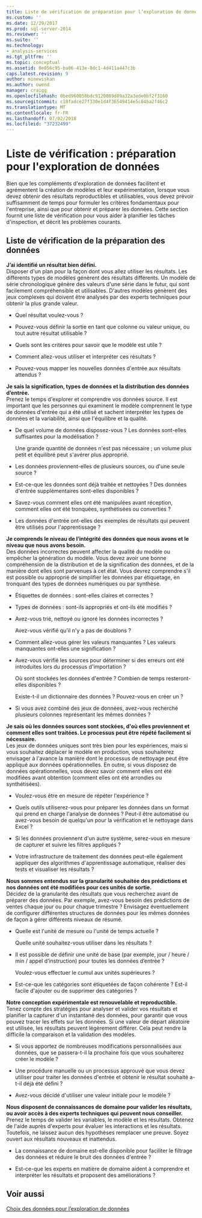 ```yaml
---
title: Liste de vérification de préparation pour l’exploration de données | Microsoft Docs
ms.custom: ''
ms.date: 12/29/2017
ms.prod: sql-server-2014
ms.reviewer: ''
ms.suite: ''
ms.technology:
- analysis-services
ms.tgt_pltfrm: ''
ms.topic: conceptual
ms.assetid: 0e056c95-ba06-413e-8dc1-4d411a447c3b
caps.latest.revision: 9
author: minewiskan
ms.author: owend
manager: craigg
ms.openlocfilehash: 0bed960058bdc9120089d89a32a3ede0bf2f3160
ms.sourcegitcommit: c18fadce27f330e1d4f36549414e5c84ba2f46c2
ms.translationtype: MT
ms.contentlocale: fr-FR
ms.lasthandoff: 07/02/2018
ms.locfileid: "37232499"
---
```

# <a name="checklist-of-preparation-for-data-mining"></a>Liste de vérification : préparation pour l'exploration de données
  Bien que les compléments d'exploration de données facilitent et agrémentent la création de modèles et leur expérimentation, lorsque vous devez obtenir des résultats reproductibles et utilisables, vous devez prévoir suffisamment de temps pour formuler les critères fondamentaux pour l'entreprise, ainsi que pour obtenir et préparer les données. Cette section fournit une liste de vérification pour vous aider à planifier les tâches d'inspection, et décrit les problèmes courants.  
  
## <a name="checklist-of-data-preparation"></a>Liste de vérification de la préparation des données  
 **J’ai identifié un résultat bien défini.**  
 Disposer d'un plan pour la façon dont vous allez utiliser les résultats. Les différents types de modèles génèrent des résultats différents. Un modèle de série chronologique génère des valeurs d'une série dans le futur, qui sont facilement compréhensible et utilisables. D'autres modèles génèrent des jeux complexes qui doivent être analysés par des experts techniques pour obtenir la plus grande valeur.  
  
-   Quel résultat voulez-vous ?  
  
-   Pouvez-vous définir la sortie en tant que colonne ou valeur unique, ou tout autre résultat utilisable ?  
  
-   Quels sont les critères pour savoir que le modèle est utile ?  
  
-   Comment allez-vous utiliser et interpréter ces résultats ?  
  
-   Pouvez-vous mapper les nouvelles données d'entrée aux résultats attendus ?  
  
 **Je sais la signification, types de données et la distribution des données d’entrée.**  
 Prenez le temps d'explorer et comprendre vos données source. Il est important que les personnes qui examinent le modèle comprennent le type de données d'entrée qui a été utilisé et sachent interpréter les types de données et la variabilité, ainsi que l'équilibre et la qualité.  
  
-   De quel volume de données disposez-vous ? Les données sont-elles suffisantes pour la modélisation ?  
  
     Une grande quantité de données n'est pas nécessaire ; un volume plus petit et équilibré peut s'avérer plus approprié.  
  
-   Les données proviennent-elles de plusieurs sources, ou d'une seule source ?  
  
-   Est-ce-que les données sont déjà traitée et nettoyées ? Des données d'entrée supplémentaires sont-elles disponibles ?  
  
-   Savez-vous comment elles ont été manipulées avant réception, comment elles ont été tronquées, synthétisées ou converties ?  
  
-   Les données d'entrée ont-elles des exemples de résultats qui peuvent être utilisés pour l'apprentissage ?  
  
 **Je comprends le niveau de l’intégrité des données que nous avons et le niveau que nous avons besoin.**  
 Des données incorrectes peuvent affecter la qualité du modèle ou empêcher la génération du modèle. Vous devez avoir une bonne compréhension de la distribution et de la signification des données, et de la manière dont elles sont parvenues à cet état. Vous devrez comprendre s'il est possible ou approprié de simplifier les données par étiquetage, en tronquant des types de données numériques ou par synthèse.  
  
-   Étiquettes de données : sont-elles claires et correctes ?  
  
-   Types de données : sont-ils appropriés et ont-ils été modifiés ?  
  
-   Avez-vous trié, nettoyé ou ignoré les données incorrectes ?  
  
     Avez-vous vérifié qu'il n'y a pas de doublons ?  
  
-   Comment allez-vous gérer les valeurs manquantes ? Les valeurs manquantes ont-elles une signification ?  
  
-   Avez-vous vérifié les sources pour déterminer si des erreurs ont été introduites lors du processus d'importation ?  
  
     Où sont stockées les données d'entrée ? Combien de temps resteront-elles disponibles ?  
  
     Existe-t-il un dictionnaire des données ? Pouvez-vous en créer un ?  
  
-   Si vous avez combiné des jeux de données, avez-vous recherché plusieurs colonnes représentant les mêmes données ?  
  
 **Je sais où les données sources sont stockées, d'où elles proviennent et comment elles sont traitées. Le processus peut être répété facilement si nécessaire.**  
 Les jeux de données uniques sont très bien pour les expériences, mais si vous souhaitez déplacer le modèle en production, vous souhaiterez envisager à l'avance la manière dont le processus de nettoyage peut être appliqué aux données opérationnelles. En outre, si vous disposez de données opérationnelles, vous devez savoir comment elles ont été modifiées avant obtention (comment elles ont été arrondies ou synthétisées).  
  
-   Voulez-vous être en mesure de répéter l'expérience ?  
  
-   Quels outils utiliserez-vous pour préparer les données dans un format qui prend en charge l'analyse de données ? Peut-il être automatisé ou avez-vous besoin de quelqu'un pour la vérification et le nettoyage dans Excel ?  
  
-   Si les données proviennent d'un autre système, serez-vous en mesure de capturer et suivre les filtres appliqués ?  
  
-   Votre infrastructure de traitement des données peut-elle également appliquer des algorithmes d'apprentissage automatique, réaliser des tests et visualiser les résultats ?  
  
 **Nous sommes entendus sur la granularité souhaitée des prédictions et nos données ont été modifiées pour ces unités de sortie.**  
 Décidez de la granularité des résultats que vous recherchez avant de préparer des données. Par exemple, avez-vous besoin des prédictions de ventes chaque jour ou pour chaque trimestre ? Envisagez éventuellement de configurer différentes structures de données pour les mêmes données de façon à gérer différents niveaux de résumé.  
  
-   Quelle est l'unité de mesure ou l'unité de temps actuelle ?  
  
     Quelle unité souhaitez-vous utiliser dans les résultats ?  
  
-   Il est possible de définir une unité de base (par exemple, jour / heure / min / appel d’instruction) pour toutes les données d’entrée ?  
  
     Voulez-vous effectuer le cumul aux unités supérieures ?  
  
-   Est-ce-que les catégories sont étiquetées de façon cohérente ? Est-il facile d'ajouter ou de supprimer des catégories ?  
  
 **Notre conception expérimentale est renouvelable et reproductible.**  
 Tenez compte des stratégies pour analyser et valider vos résultats et planifier la capturer d'un instantané des données, pour garantir que vous pouvez tracer les effets sur les données. Si une valeur de départ aléatoire est utilisée, les résultats peuvent légèrement différer. Cela peut rendre la difficile la comparaison et la validation des modèles.  
  
-   Si vous apportez de nombreuses modifications personnalisées aux données, que se passera-t-il la prochaine fois que vous souhaiterez créer le modèle ?  
  
-   Une procédure manuelle ou un processus approuvé que vous devez utiliser pour traiter les données d'entrée et obtenir le résultat souhaité a-t-il déjà été défini ?  
  
-   Avez-vous décidé d'utiliser une valeur initiale pour le modèle ?  
  
 **Nous disposent de connaissances de domaine pour valider les résultats, ou avoir accès à des experts techniques qui peuvent nous conseiller.**  
 Prenez le temps de valider les variables, le modèle et les résultats. Obtenez de l'aide auprès d'experts pour évaluer les interactions et les résultats. Toutefois, ne laissez aucun des hypothèses remplacer une preuve. Soyez ouvert aux résultats nouveaux et inattendus.  
  
-   La connaissance de domaine est-elle disponible pour faciliter le filtrage des données et réduire le bruit des données d'entrée ?  
  
-   Est-ce-que les experts en matière de domaine aident à comprendre et interpréter les résultats et proposent des améliorations ?  
  
## <a name="see-also"></a>Voir aussi  
 [Choix des données pour l’exploration de données](choosing-data-for-data-mining.md)  
  
  
